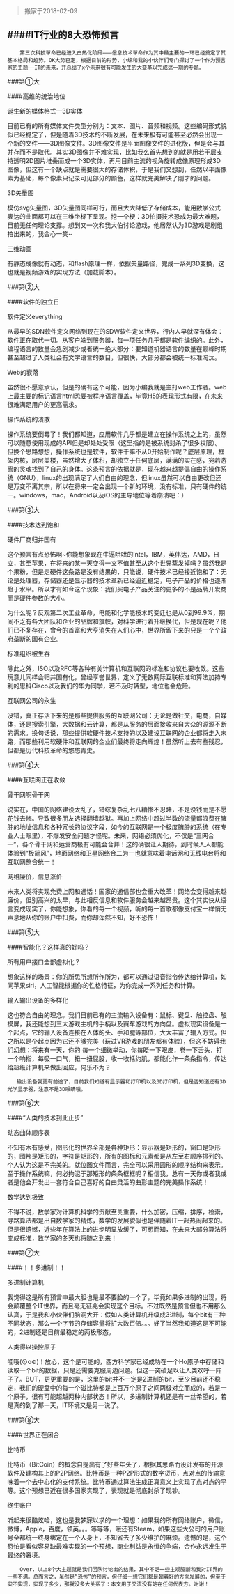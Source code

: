 >搬家于2018-02-09

####IT行业的8大恐怖预言
---




        第三次科技革命已经进入白热化阶段———信息技术革命作为其中最主要的一环已经奠定了其基本格局和趋势。OK大势已定，根据目前的形势，小编和我的小伙伴们专门探讨了一个作为预言家的主题——IT的未来，并总结了x个未来很有可能发生的大变革以完成这一期的专题。









###第①大

####高维的统治地位

诞生新的媒体格式—3D实体

目前已有的所有媒体文件类型分别为：文本、图片、音频和视频。这些编码形式貌似已经稳定了，但是随着3D技术的不断发展，在未来极有可能甚至必然会出现一个新的文件——3D图像文件。3D图像文件是平面图像文件的进化版，但是会与其并存而不是取代。其实3D图像并不难实现，比如我么首先想到的就是用若干层支持透明2D图片堆叠而成一个3D实体，再用目前主流的视角旋转成像原理形成3D图像，但这有一个缺点就是需要很大的存储体积，于是我们又想到，任然以平面像素为基础，每个像素只记录可见部分的颜色，这样就完美解决了刚才的问题。



3D矢量图

模仿svg矢量图，3D矢量图同样可行，而且大大降低了存储成本，能用数学公式表达的曲面都可以在三维坐标下呈现。挖一个梗：3D拍摄技术恐成为最大难题，目前无任何理论支撑。想到又一次和我大伯讨论游戏，他居然认为3D游戏是剧组拍出来的，我会心一笑~



三维动画

有静态成像就有动态，和flash原理一样，依据矢量路径，完成一系列3D变换，这也就是视频游戏的实现方法（加载脚本）。









###第②大

####软件的独立日

软件定义everything

从最早的SDN软件定义网络到现在的SDW软件定义世界，行内人早就深有体会：软件正在取代一切。从客户端到服务器，每一项任务几乎都是软件编织的。此外，编程语言的数量会急剧减少或者统一绝大部分：要知道机器语言的数量在巅峰时期甚至超过了人类社会有文字语言的数目，但很快，大部分都会被统一标准淘汰。



Web的衰落

虽然很不愿意承认，但是的确有这个可能，因为小编我就是主打web工作者。web上最主要的标记语言html恐要被程序语言覆盖，毕竟H5的表现形式有限，在未来很难满足用户的更高需求。



操作系统的溃散

操作系统要倒霉了！我们都知道，应用软件几乎都是建立在操作系统之上的，虽然可以随意使用现成的API但是却处处受限（这里指的是被系统封杀了很多权限）。但换个思路想想，操作系统也是软件，软件干嘛不从0开始制作呢？底层原理，框架内核，层层盖楼，虽然增大了体积，却独立于任何底层，满满的实在感，宛若游离的灵魂找到了自己的身体。这条预言的依据就是，现在越来越提倡自由的操作系统（GNU），linux的出现满足了人们自由的理念，但linux虽然可以自由更改但还是万变不离其宗，所以在将来一定会出现一个新的环境，没有标准，只有硬件的统一。windows，mac，Android以及iOS的主导地位等着崩溃吧：）











###第③大

####技术达到饱和

硬件厂商归并国有

这个预言有点恐怖啊~你能想象现在牛逼哄哄的Intel，IBM，英伟达，AMD，日立，甚至苹果，在将来的某一天变得一文不值甚至从这个世界蒸发掉吗？虽然我是个果粉，但是走硬件这条路是没有结果的，只能说，硬件技术已经接近饱和了：无论是处理器，存储器还是显示器的技术革新已经逼近稳定，电子产品的价格也逐渐趋于水平。所以才有如今这个现象：我们买电子产品关注的更多的不是品牌开发商而是硬件参数的大小。

为什么呢？反观第二次工业革命，电能和化学能技术的变迁也是从0到99.9%，期间不乏有各大团队和企业的品牌和旗帜，对科学进行着升级换代，但是现在呢？他们已不复存在，曾今的首富和大亨消失在人们心中，世界所留下来的只是一个个政府垄断的国有企业。



标准组织被生吞

除此之外，ISO以及RFC等各种有关计算机和互联网的标准和协议也要收敛。这些玩意儿同样会归并国有化，曾经享誉世界，定义了无数网际互联标准和算法加持专利的思科Cisco以及我们的华为同学，若不及时转型，地位也会危险。



互联网公司的永生

没错，真正存活下来的是那些提供服务的互联网公司：无论是做社交，电商，自媒体，还是搜索引擎，大数据和云计算，都是从服务的层面接收来自大众的源源不断的需求。换句话说，那些提供软硬件技术支持的以及建设互联网的企业都将走入末路，而那些利用软硬件和互联网的企业们最终将走向辉煌！虽然听上去有些残忍，但都是历代科技革命的悠悠青史。













###第④大

####互联网正在收敛



骨干网啊骨干网

说实在，中国的网络建设太乱了，错综复杂乱七八糟惨不忍睹，不是没钱而是不愿花钱去修。导致很多朋友选择翻墙越狱。再加上网络中超过半数的流量都浪费在臃肿的地址信息和各种冗长的协议字段，如今的互联网是一个极度臃肿的系统（在专业人士眼里），不爆发安全问题才怪呢。未来，网络必须优化，不仅是“三网合一”，各个骨干网和运营商极有可能会合并！这的确很让人期待，到时候人人都能体验到“极简风”，地面网络和卫星网络合二为一也就意味着电话网和无线电台将和互联网整合统一！



网络廉价，信息涨价

未来人类将实现免费上网和通话！国家的通信部也会重大改革！网络会变得越来越廉价，但别高兴的太早，与此相反信息和软件服务会越来越昂贵。这个其实快从语言变成现实了，你能想象，你看的每一个视频，听的每一首歌都像支付宝一样悄无声息地从你的账户中扣费，而你却浑然不知，好不恐怖！







###第⑤大

####智能化？这样真的好吗？



所有用户接口全部虚拟化？

想象这样的场景：你的所思所想所作所为，都可以通过语音指令传达给计算机，如同苹果siri，人工智能根据你的性格特征，为你完成一系列任务和计算。



输入输出设备的多样化

这也符合自由的理念。我们目前已有的主流输入设备有：鼠标、键盘、触控盘、触摸屏，我还能想到三大游戏主机的手柄以及赛车游戏的方向盘。虚拟现实设备是一个起点，它的输入设备连接在人体的头、手和腿等部位，大大丰富了输入方式。但之所以是个起点因为它还不够完美（玩过VR游戏的朋友都有体验），但这不妨碍我们幻想：将来有一天，你的 每一个细微举动，你每眨一下眼皮，卷一下舌头，打一个响指，每吸一口气，扭一扭屁股，收一收括约肌，都能化作一条条指令，传达给超级计算机来做出回应，何乐不为？

       输出设备就更有前途了，目前我们知道有显示器和打印机以及3D打印机，但是否知道还有3D光学显示器，注意不是3D眼睛哦。







###第⑥大

####“人类的技术到此止步”



动态曲体顺序表

不知有木有感受，图形化的世界全部是各种矩形：显示器是矩形的，窗口是矩形的，图片是矩形的，字符是矩形的，所有的图标和元素都是从左至右顺序排列的。个人认为这是不完美的。就位图文件而言，完全可以采用圆形的顺序结构来表示。至于操作系统嘛，何必拘泥于那矩形的条条框框呢？相信我，总有一天你或者我或者是他会开发出一套符合自己喜好的自由灵活的曲形主题的完美操作系统！



数学达到极致

不得不说，数学家对计算机科学的贡献至关重要，什么加密，压缩，排序，检索，寻路算法都是出自数学家的精炼，数学的发展貌似也是伴随着IT一起热闹起来的。但是很遗憾，近些年在算法上的进步明显放缓了，可想而知，在未来大部分算法将变成标准，数学家的冬天也将随之到来！









###第⑦大

####！！多进制！！



多进制计算机

我觉得这是所有预言中最大胆也是最不要脸的一个了，毕竟如果多进制的出现，将会颠覆整个IT世界，而且毫无征兆会实现这个目标。不过既然是预言但也不用那么认真，于是我和小伙伴们脑洞大开：假如人类计算机升级成3进制，每个bit有三种不同状态，那么一个字节的存储容量将扩大数百倍。。。好了当然我知道这是不可能的，2进制还是目前最稳定的两极形态。



人类得以操控原子

哇哦(⊙o⊙)！放心，这个是可能的，西方科学家已经成功在一个Ho原子中存储和读取一个bit的数据，只是还需要克服周边问题。但这一突破足以让人类欢呼一阵子了。BUT，更更重要的是，这里的bit并不一定是2进制的bit，至少目前还不稳定，我们的硬盘中的每一个磁比特都是上百万个原子之间两极对立而成的，若是一个原子，很有可能超越两种内部状态！所以，多进制计算机还是有一丝希望的，若是真的到了那一天，IT环境又是另一说了。











###第⑧大

####世界正在闭合



比特币

比特币（BitCoin）的概念自提出有了好些年头了，根据其思路而设计发布的开源软件及建构其上的P2P网络。比特币是一种P2P形式的数字货币，点对点的传输意味着一个去中心化的支付系统。比特币通过算法生成正真意义上实现了点对点的平等。这个预想已近在很多国家实现了，表现就是彻底封杀了现钞。







终生账户

听起来很酷炫哈，这也是我梦寐以求的一个理想：如果我的所有网络账户，微信，微博，Apple，百度，领英。。。等等等，哦还有Steam，如果这些大公司的用户账号全都统一终身绑定在一个人身上，不知省去了多少维护的麻烦。遗憾的是，这个恐怕是看似容易缺最难实现的一个预想，商业利益是永恒的争端，合作永远发生于最终的窘境。







        Over，以上8个大主题就是我们团队讨论出的结果，其中不乏一些主观臆断和我对IT界的一些不满。总而言之，虽然是“恐怖”的预言，但仔细一想它们都是朝着好的方向发展的，但至于实不实现，实现了多少，那就没多大关系了：本文用于交流没有站在任何代表方。谢谢！